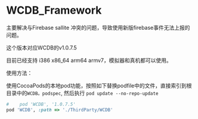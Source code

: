 # WCDB_Framework

主要解决与Firebase sallite 冲突的问题，导致使用新版firebase事件无法上报的问题。

这个版本对应WCDB的v1.0.7.5

目前已经支持 i386 x86_64 arm64 armv7，模拟器和真机都可以使用。

使用方法：

使用CocoaPods的本地pod功能，按照如下替换podfile中的文件，直接索引到根目录中的`WCDB。podspec`, 然后执行 `pod update --no-repo-update`

```ruby
#    pod 'WCDB', '1.0.7.5'
pod 'WCDB', :path => './ThirdParty/WCDB'
```
